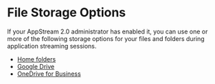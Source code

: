 # File Storage Options<a name="file-folder-storage-user"></a>

If your AppStream 2\.0 administrator has enabled it, you can use one or more of the following storage options for your files and folders during application streaming sessions\. 
+ [Home folders](home-folders-end-user.md)
+ [Google Drive](google-drive-end-user.md)
+ [OneDrive for Business](onedrive-end-user.md)